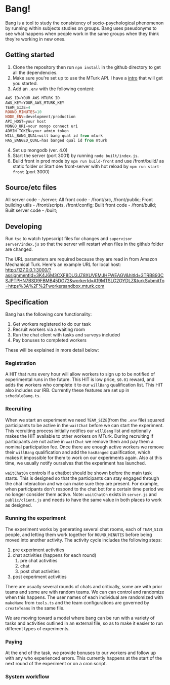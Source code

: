 # Bang!

Bang is a tool to study the consistency of socio-psychological phenomenon by running within subjects studies on groups. Bang uses pseudonyms to see what happens when people work in the same groups when they think they're working in new ones.

## Getting started

1. Clone the repository then run `npm install` in the github directory to get all the dependencies.
2. Make sure you're set up to use the MTurk API. I have a [intro](https://glitch.com/edit/#!/mturk) that will get you started.
3. Add an `.env` with the following content:

```PowerShell
AWS_ID=YOUR_AWS_MTURK_ID
AWS_KEY=YOUR_AWS_MTURK_KEY
TEAM_SIZE=4
ROUND_MINUTES=10
NODE_ENV=development/production
API_HOST=your host
MONGO_URI=your mongo connect uri
ADMIN_TOKEN=your admin token
WILL_BANG_QUAL=will bang qual id from mturk
HAS_BANGED_QUAL=has banged qual id from mturk
```

4. Set up mongodb (ver. 4.0)
5. Start the server (port 3001) by running `node built/index.js`. 
6. Build front in prod mode by `npm run build-front` and use /front/build/ as static folder or
Start dev front-server with hot reload by `npm run start-front` (port 3000)

## Source/etc files
All server code - /server; 
All front code - /front/src, /front/public; 
Front building utils - /front/scripts, /front/config;
Built front code - /front/build;
Built server code - /built; 

## Developing

Run `tsc` to watch typescript files for changes and `supervisor server/index.js` so that the server will restart when files in the github folder are changed.

The URL parameters are required because they are read in from Amazon Mechanical Turk. Here's an example URL for local host: http://127.0.0.1:3000/?assignmentId=3K4J6M3CXF8DU3JZ8XUVEMJHFWEAGV&hitId=3TRB893CSJPTPHN7BSD9FBMB45DG72&workerId=A19MTSLG2OYDLZ&turkSubmitTo=https%3A%2F%2Fworkersandbox.mturk.com

## Specification

Bang has the following core functionality:  

1. Get workers registered to do our task
2. Recruit workers via a waiting room
3. Run the chat client with tasks and surveys included
4. Pay bonuses to completed workers

These will be explained in more detail below:

### Registration

A HIT that runs every hour will allow workers to sign up to be notified of experimental runs in the future. This HIT is low price, `$0.01` reward, and adds the workers who complete it to our `willBang` qualification list. This HIT also includes our IRB. Currently these features are set up in `scheduleBang.ts`. 

### Recruiting

When we start an experiment we need `TEAM_SIZE`(from the `.env` file) squared participants to be active in the `waitChat` before we can start the experiment. This recruiting process initially notifies our `willBang` list and optionally makes the HIT available to other workers on MTurk. During recruiting if participants are not active in `waitChat` we remove them and pay them a nominal participation fee. Once there are enough active workers we remove their `willBang` qualification and add the `hasBanged` qualification, which makes it impossible for them to work on our experiments again. Also at this time, we usually notify ourselves that the experiment has launched.

`waitChatOn` controls if a chatbot should be shown before the main task starts. This is designed so that the participants can stay engaged through the chat interaction and we can make sure they are present. For example, when participants don't respond to the chat bot for a certain time period we no longer consider them active.
Note: `waitChatOn` exists  in `server.js` and `public/client.js` and needs to have the same value in both places to work as designed.

### Running the experiment

The experiment works by generating several chat rooms, each of `TEAM_SIZE` people, and letting them work together for `ROUND_MINUTES` before being moved into another activity. The activity cycle includes the following steps: 

1. pre experiment activities
2. chat activities (happens for each round)
   1. pre chat activities
   2. chat
   3. post chat activities
3. post experiment activities

There are usually several rounds of chats and critically, some are with prior teams and some are with random teams. We can can control and randomize when this happens. The user names of each individual are randomized with `makeName` from `tools.ts` and the team configurations are governed by `createTeams` in the same file.

We are moving toward a model where bang can be run with a variety of tasks and activities outlined in an external file, so as to make it easier to run different types of experiments.

### Paying

At the end of the task, we provide bonuses to our workers and follow up with any who experienced errors. This currently happens at the start  of the next round of the experiment or on a cron script.

### System workflow
